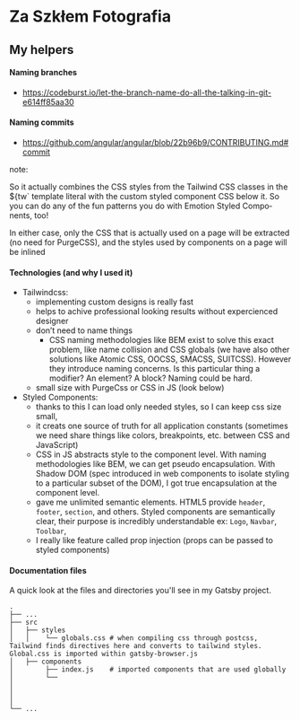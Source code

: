 # Za Szkłem Fotografia

## My helpers

#### Naming branches

- https://codeburst.io/let-the-branch-name-do-all-the-talking-in-git-e614ff85aa30

#### Naming commits

- https://github.com/angular/angular/blob/22b96b9/CONTRIBUTING.md#commit

note:

So it actu­al­ly com­bines the CSS styles from the Tail­wind CSS class­es in the \${tw` tem­plate lit­er­al with the cus­tom styled com­po­nent CSS below it. So you can do any of the fun pat­terns you do with Emo­tion Styled Com­po­nents, too!

In either case, only the CSS that is actu­al­ly used on a page will be extract­ed (no need for PurgeC­SS), and the styles used by com­po­nents on a page will be inlined

#### Technologies (and why I used it)

- Tailwindcss:
  - implementing custom designs is really fast
  - helps to achive professional looking results without expercienced designer
  - don’t need to name things
    - CSS naming methodologies like BEM exist to solve this exact problem, like name collision and CSS globals (we have also other solutions like Atomic CSS, OOCSS, SMACSS, SUITCSS). However they introduce naming concerns. Is this particular thing a modifier? An element? A block? Naming could be hard.
  - small size with PurgeCss or CSS in JS (look below)
- Styled Components:
  - thanks to this I can load only needed styles, so I can keep css size small,
  - it creats one source of truth for all application constants (sometimes we need share things like colors, breakpoints, etc. between CSS and JavaScript)
  - CSS in JS abstracts style to the component level. With naming methodologies like BEM, we can get pseudo encapsulation. With Shadow DOM (spec introduced in web components to isolate styling to a particular subset of the DOM), I got true encapsulation at the component level.
  - gave me unlimited semantic elements. HTML5 provide `header`, `footer`, `section`, and others. Styled components are semantically clear, their purpose is incredibly understandable ex: `Logo`, `Navbar`, `Toolbar`,
  - I really like feature called prop injection (props can be passed to styled components)

#### Documentation files

A quick look at the files and directories you'll see in my Gatsby project.

    .
    ├── ...
    ├── src
    │   ├── styles
    │   │    └── globals.css # when compiling css through postcss, Tailwind finds directives here and converts to tailwind styles. Global.css is imported within gatsby-browser.js
    │   ├── components
    │        ├── index.js    # imported components that are used globally
    │        └──
    │
    │
    │
    └── ...
